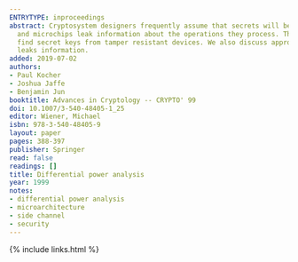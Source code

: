```yaml
---
ENTRYTYPE: inproceedings
abstract: Cryptosystem designers frequently assume that secrets will be manipulated in closed, reliable computing environments. Unfortunately, actual computers
  and microchips leak information about the operations they process. This paper examines specific methods for analyzing power consumption measurements to
  find secret keys from tamper resistant devices. We also discuss approaches for building cryptosystems that can operate securely in existing hardware that
  leaks information.
added: 2019-07-02
authors:
- Paul Kocher
- Joshua Jaffe
- Benjamin Jun
booktitle: Advances in Cryptology -- CRYPTO' 99
doi: 10.1007/3-540-48405-1_25
editor: Wiener, Michael
isbn: 978-3-540-48405-9
layout: paper
pages: 388-397
publisher: Springer
read: false
readings: []
title: Differential power analysis
year: 1999
notes:
- differential power analysis
- microarchitecture
- side channel
- security
---
```

{% include links.html %}
